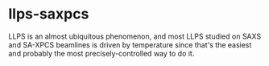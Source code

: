 # llps-saxpcs

LLPS is an almost ubiquitous phenomenon, and most LLPS studied on SAXS and SA-XPCS beamlines is driven by temperature since that's the easiest and probably the most precisely-controlled way to do it.
